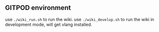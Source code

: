 ## GITPOD environment

use `./wiki_run.sh` to run the wiki.
use `./wiki_develop.sh` to run the wiki in development mode, will get vlang installed.

